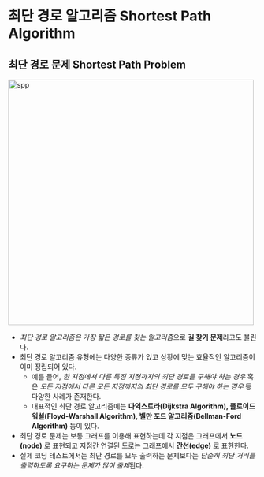 # 최단 경로 알고리즘 Shortest Path Algorithm

## 최단 경로 문제 Shortest Path Problem
<img width="498" alt="spp" src="https://user-images.githubusercontent.com/28593767/113644114-ef705080-96be-11eb-9d08-2d1c7173deb2.png">

* *최단 경로 알고리즘은 가장 짧은 경로를 찾는 알고리즘*으로 **길 찾기 문제**라고도 불린다.
* 최단 경로 알고리즘 유형에는 다양한 종류가 있고 상황에 맞는 효율적인 알고리즘이 이미 정립되어 있다.
    + 예를 들어, *한 지점에서 다른 특징 지점까지의 최단 경로를 구해야 하는 경우* 혹은 *모든 지점에서 다른 모든 지점까지의 최단 경로를 모두 구해야 하는 경우* 등 다양한 사례가 존재한다.
    + 대표적인 최단 경로 알고리즘에는 **다익스트라(Dijkstra Algorithm), 플로이드 워셜(Floyd-Warshall Algorithm), 벨만 포드 알고리즘(Bellman-Ford Algorithm)** 등이 있다.
* 최단 경로 문제는 보통 그래프를 이용해 표현하는데 각 지점은 그래프에서 **노드(node)** 로 표현되고 지점간 연결된 도로는 그래프에서 **간선(edge)** 로 표현한다.
* 실제 코딩 테스트에서는 최단 경로를 모두 출력하는 문제보다는 *단순히 최단 거리를 출력하도록 요구하는 문제가 많이 출제*된다.

